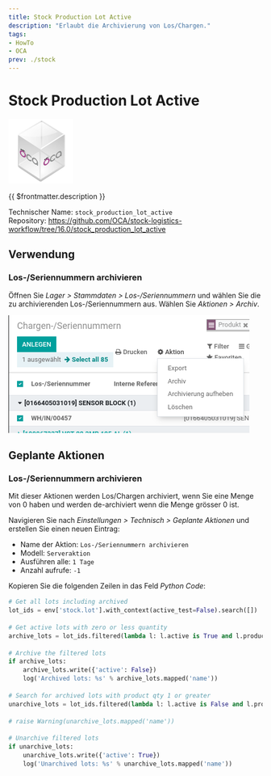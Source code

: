 ```yaml
---
title: Stock Production Lot Active
description: "Erlaubt die Archivierung von Los/Chargen."
tags:
- HowTo
- OCA
prev: ./stock
---
```

# Stock Production Lot Active
![icon_oca_app](attachments/icon_oca_app.png)

{{ $frontmatter.description }}

Technischer Name: `stock_production_lot_active`\
Repository: <https://github.com/OCA/stock-logistics-workflow/tree/16.0/stock_production_lot_active>

## Verwendung

### Los-/Seriennummern archivieren

Öffnen Sie *Lager > Stammdaten > Los-/Seriennummern* und wählen Sie die zu archivierenden Los-/Seriennummern aus. Wählen Sie *Aktionen > Archiv*.

![](attachments/Stock%20Production%20Lot%20Active%20Aktion.png)

## Geplante Aktionen

### Los-/Seriennummern archivieren

Mit dieser Aktionen werden Los/Chargen archiviert, wenn Sie eine Menge von 0 haben und werden de-archiviert wenn die Menge grösser 0 ist.

Navigieren Sie nach *Einstellungen > Technisch > Geplante Aktionen* und erstellen Sie einen neuen Eintrag:

* Name der Aktion: `Los-/Seriennummern archivieren`
* Modell: `Serveraktion`
* Ausführen alle: `1 Tage`
* Anzahl aufrufe: `-1`

Kopieren Sie die folgenden Zeilen in das Feld *Python Code*:

```python
# Get all lots including archived
lot_ids = env['stock.lot'].with_context(active_test=False).search([])

# Get active lots with zero or less quantity
archive_lots = lot_ids.filtered(lambda l: l.active is True and l.product_qty <= 0.0)

# Archive the filtered lots
if archive_lots:
    archive_lots.write({'active': False})
    log('Archived lots: %s' % archive_lots.mapped('name'))

# Search for archived lots with product qty 1 or greater
unarchive_lots = lot_ids.filtered(lambda l: l.active is False and l.product_qty > 0.0)

# raise Warning(unarchive_lots.mapped('name'))

# Unarchive filtered lots
if unarchive_lots:
    unarchive_lots.write({'active': True})
    log('Unarchived lots: %s' % unarchive_lots.mapped('name'))
```